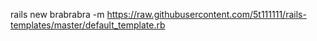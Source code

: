 rails new brabrabra -m https://raw.githubusercontent.com/5t111111/rails-templates/master/default_template.rb
